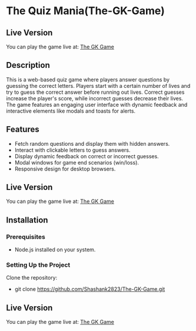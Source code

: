 # The Quiz Mania(The-GK-Game)

## Live Version
You can play the game live at: [The GK Game](https://the-gk-game.vercel.app/)

## Description
This is a web-based quiz game where players answer questions by guessing the correct letters. Players start with a certain number of lives and try to guess the correct answer before running out lives. Correct guesses increase the player's score, while incorrect guesses decrease their lives. The game features an engaging user interface with dynamic feedback and interactive elements like modals and toasts for alerts.

## Features
- Fetch random questions and display them with hidden answers.
- Interact with clickable letters to guess answers.
- Display dynamic feedback on correct or incorrect guesses.
- Modal windows for game end scenarios (win/loss).
- Responsive design for desktop browsers.

## Live Version
You can play the game live at: [The GK Game](https://the-gk-game.vercel.app/)

## Installation

### Prerequisites
- Node.js installed on your system.

### Setting Up the Project
Clone the repository:
- git clone https://github.com/Shashank2823/The-GK-Game.git

## Live Version
You can play the game live at: [The GK Game](https://the-gk-game.vercel.app/)

